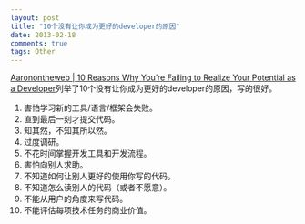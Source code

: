 ```yaml
---
layout: post
title: "10个没有让你成为更好的developer的原因"
date: 2013-02-18
comments: true
tags: Other
---
```

<a href="http://www.aaronstannard.com/post/2013/02/06/10-Reasons-Why-Youe28099re-Failing-to-Realize-Your-Potential-as-a-Developer.aspx">Aaronontheweb | 10 Reasons Why You’re Failing to Realize Your Potential as a Developer</a>列举了10个没有让你成为更好的developer的原因，写的很好。<br /><ol><li>害怕学习新的工具/语言/框架会失败。</li><li>直到最后一刻才提交代码。</li><li>知其然，不知其所以然。</li><li>过度调研。</li><li>不花时间掌握开发工具和开发流程。</li><li>害怕向别人求助。</li><li>不知道如何让别人更好的使用你写的代码。</li><li>不知道怎么读别人的代码（或者不愿意）。</li><li>不能从用户的角度来写代码。</li><li>不能评估每项技术任务的商业价值。</li></ol><br /><br /><br />